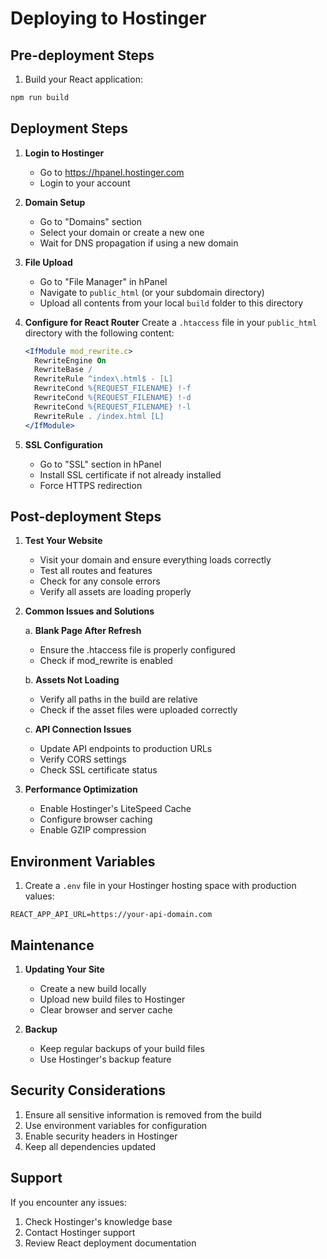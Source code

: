 # Deploying to Hostinger

## Pre-deployment Steps

1. Build your React application:
```bash
npm run build
```

## Deployment Steps

1. **Login to Hostinger**
   - Go to https://hpanel.hostinger.com
   - Login to your account

2. **Domain Setup**
   - Go to "Domains" section
   - Select your domain or create a new one
   - Wait for DNS propagation if using a new domain

3. **File Upload**
   - Go to "File Manager" in hPanel
   - Navigate to `public_html` (or your subdomain directory)
   - Upload all contents from your local `build` folder to this directory

4. **Configure for React Router**
   Create a `.htaccess` file in your `public_html` directory with the following content:
   ```apache
   <IfModule mod_rewrite.c>
     RewriteEngine On
     RewriteBase /
     RewriteRule ^index\.html$ - [L]
     RewriteCond %{REQUEST_FILENAME} !-f
     RewriteCond %{REQUEST_FILENAME} !-d
     RewriteCond %{REQUEST_FILENAME} !-l
     RewriteRule . /index.html [L]
   </IfModule>
   ```

5. **SSL Configuration**
   - Go to "SSL" section in hPanel
   - Install SSL certificate if not already installed
   - Force HTTPS redirection

## Post-deployment Steps

1. **Test Your Website**
   - Visit your domain and ensure everything loads correctly
   - Test all routes and features
   - Check for any console errors
   - Verify all assets are loading properly

2. **Common Issues and Solutions**

   a. **Blank Page After Refresh**
   - Ensure the .htaccess file is properly configured
   - Check if mod_rewrite is enabled

   b. **Assets Not Loading**
   - Verify all paths in the build are relative
   - Check if the asset files were uploaded correctly

   c. **API Connection Issues**
   - Update API endpoints to production URLs
   - Verify CORS settings
   - Check SSL certificate status

3. **Performance Optimization**
   - Enable Hostinger's LiteSpeed Cache
   - Configure browser caching
   - Enable GZIP compression

## Environment Variables

1. Create a `.env` file in your Hostinger hosting space with production values:
```env
REACT_APP_API_URL=https://your-api-domain.com
```

## Maintenance

1. **Updating Your Site**
   - Create a new build locally
   - Upload new build files to Hostinger
   - Clear browser and server cache

2. **Backup**
   - Keep regular backups of your build files
   - Use Hostinger's backup feature

## Security Considerations

1. Ensure all sensitive information is removed from the build
2. Use environment variables for configuration
3. Enable security headers in Hostinger
4. Keep all dependencies updated

## Support

If you encounter any issues:
1. Check Hostinger's knowledge base
2. Contact Hostinger support
3. Review React deployment documentation